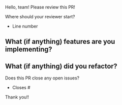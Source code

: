 Hello, team! Please review this PR!

Where should your reviewer start?
- Line number

What (if anything) features are you implementing?
-

What (if anything) did you refactor?
-

Does this PR close any open issues?
- Closes #

Thank you!!
